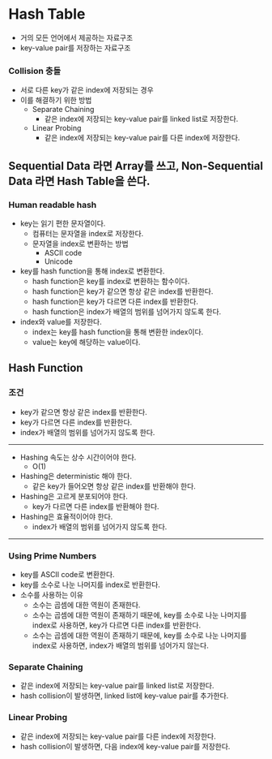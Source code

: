 # Hash Table
- 거의 모든 언어에서 제공하는 자료구조
- key-value pair를 저장하는 자료구조

### Collision 충돌
- 서로 다른 key가 같은 index에 저장되는 경우
- 이를 해결하기 위한 방법
  - Separate Chaining
    - 같은 index에 저장되는 key-value pair를 linked list로 저장한다.
  - Linear Probing
    - 같은 index에 저장되는 key-value pair를 다른 index에 저장한다.

## Sequential Data 라면 Array를 쓰고, Non-Sequential Data 라면 Hash Table을 쓴다.

### Human readable hash 
- key는 읽기 편한 문자열이다.
  - 컴퓨터는 문자열을 index로 저장한다.
  - 문자열을 index로 변환하는 방법
    - ASCII code
    - Unicode
- key를 hash function을 통해 index로 변환한다.
  - hash function은 key를 index로 변환하는 함수이다.
  - hash function은 key가 같으면 항상 같은 index를 반환한다.
  - hash function은 key가 다르면 다른 index를 반환한다.
  - hash function은 index가 배열의 범위를 넘어가지 않도록 한다.
- index와 value를 저장한다.
  - index는 key를 hash function을 통해 변환한 index이다.
  - value는 key에 해당하는 value이다.

## Hash Function
### 조건
- key가 같으면 항상 같은 index를 반환한다.
- key가 다르면 다른 index를 반환한다.
- index가 배열의 범위를 넘어가지 않도록 한다.
---
- Hashing 속도는 상수 시간이어야 한다.
  - O(1)
- Hashing은 deterministic 해야 한다.
  - 같은 key가 들어오면 항상 같은 index를 반환해야 한다.
- Hashing은 고르게 분포되어야 한다.
  - key가 다르면 다른 index를 반환해야 한다.
- Hashing은 효율적이어야 한다.
  - index가 배열의 범위를 넘어가지 않도록 한다.
---

### Using Prime Numbers
- key를 ASCII code로 변환한다.
- key를 소수로 나눈 나머지를 index로 반환한다.
- 소수를 사용하는 이유
  - 소수는 곱셈에 대한 역원이 존재한다.
  - 소수는 곱셈에 대한 역원이 존재하기 때문에, key를 소수로 나눈 나머지를 index로 사용하면, key가 다르면 다른 index를 반환한다.
  - 소수는 곱셈에 대한 역원이 존재하기 때문에, key를 소수로 나눈 나머지를 index로 사용하면, index가 배열의 범위를 넘어가지 않는다.

### Separate Chaining
- 같은 index에 저장되는 key-value pair를 linked list로 저장한다.
- hash collision이 발생하면, linked list에 key-value pair를 추가한다.

### Linear Probing
- 같은 index에 저장되는 key-value pair를 다른 index에 저장한다.
- hash collision이 발생하면, 다음 index에 key-value pair를 저장한다.